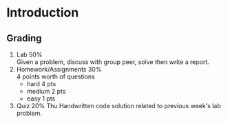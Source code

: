 # Introduction
## Grading
1. Lab 50%  
   Given a problem, discuss with group peer, solve then write a report.
2. Homework/Assignments 30%  
4 points worth of questions
   * hard 4 pts
   * medium 2 pts
   * easy 1 pts
3. Quiz 20% Thu
Handwritten code solution related to previous week's lab problem.